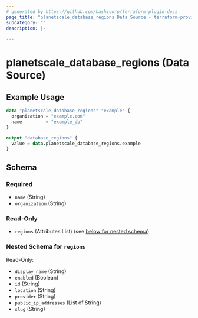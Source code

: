 ```yaml
---
# generated by https://github.com/hashicorp/terraform-plugin-docs
page_title: "planetscale_database_regions Data Source - terraform-provider-planetscale"
subcategory: ""
description: |-
  
---
```


# planetscale_database_regions (Data Source)



## Example Usage

```terraform
data "planetscale_database_regions" "example" {
  organization = "example.com"
  name         = "example_db"
}

output "database_regions" {
  value = data.planetscale_database_regions.example
}
```

<!-- schema generated by tfplugindocs -->
## Schema

### Required

- `name` (String)
- `organization` (String)

### Read-Only

- `regions` (Attributes List) (see [below for nested schema](#nestedatt--regions))

<a id="nestedatt--regions"></a>
### Nested Schema for `regions`

Read-Only:

- `display_name` (String)
- `enabled` (Boolean)
- `id` (String)
- `location` (String)
- `provider` (String)
- `public_ip_addresses` (List of String)
- `slug` (String)
